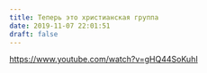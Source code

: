 ```yaml
---
title: Теперь это христианская группа
date: 2019-11-07 22:01:51
draft: false
---
```


https://www.youtube.com/watch?v=gHQ44SoKuhI
